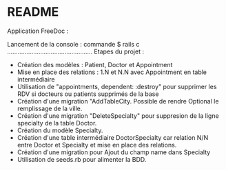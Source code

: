 # README
Application FreeDoc :

Lancement de la console : commande $ rails c
.................................................
Etapes du projet : 
- Création des modèles : Patient, Doctor et Appointment
- Mise en place des relations : 1.N et N.N avec Appointment en table intermédiaire
- Utilisation de "appointments, dependent: :destroy" pour supprimer les RDV si docteurs ou patients supprimés de la base
- Création d'une migration "AddTableCity. Possible de rendre Optional le remplissage de la ville.
- Création d'une migration "DeleteSpecialty" pour suppresion de la ligne specialty de la table Doctor.
- Création du modèle Specialty.
- Création d'une table intermédiaire DoctorSpecialty car relation N/N entre Doctor et Specialty et mise en place des relations.
- Création d'une migration pour Ajout du champ name dans Specialty
- Utilisation de seeds.rb pour alimenter la BDD.